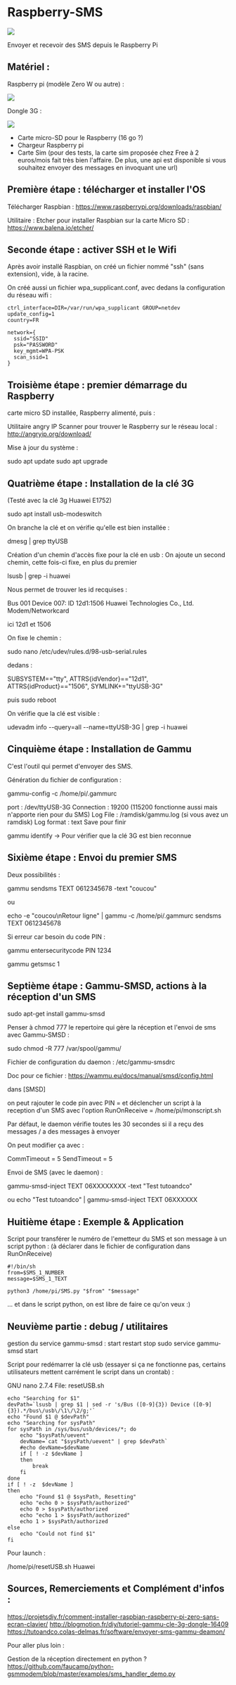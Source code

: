 # Raspberry-SMS

![](http://image.noelshack.com/fichiers/2019/02/4/1547156972-20190110-224805.jpg)

Envoyer et recevoir des SMS depuis le Raspberry Pi

## Matériel : 

Raspberry pi (modèle Zero W ou autre) : 

![](https://www.pi-shop.ch/media/catalog/product/cache/1/image/363x/040ec09b1e35df139433887a97daa66f/z/e/zero_w1.jpg)

Dongle 3G : 

![](https://assistance.orange.fr/medias/woopic/images/var/orange/storage/images/front-prod/equipement/cles-3g-et-dominos/huawei-e352/3629848-93-fre-FR/huawei-e352_full-view-equipment.jpg)

+ Carte micro-SD pour le Raspberry (16 go ?)
+ Chargeur Raspberry pi 
+ Carte Sim (pour des tests, la carte sim proposée chez Free à 2 euros/mois fait très bien l'affaire. De plus, une api est disponible si vous souhaitez envoyer des messages en invoquant une url)

## Première étape : télécharger et installer l'OS 

Télécharger Raspbian : https://www.raspberrypi.org/downloads/raspbian/

Utilitaire : Etcher pour installer Raspbian sur la carte Micro SD : https://www.balena.io/etcher/

## Seconde étape : activer SSH et le Wifi 

Après avoir installé Raspbian, on créé un fichier nommé "ssh" (sans extension), vide, à la racine. 

On créé aussi un fichier wpa_supplicant.conf, avec dedans la configuration du réseau wifi :

```
ctrl_interface=DIR=/var/run/wpa_supplicant GROUP=netdev
update_config=1
country=FR

network={
  ssid="SSID"
  psk="PASSWORD"
  key_mgmt=WPA-PSK
  scan_ssid=1
}
```

## Troisième étape : premier démarrage du Raspberry

carte micro SD installée, Raspberry alimenté, puis : 

Utilitaire angry IP Scanner pour trouver le Raspberry sur le réseau local : http://angryip.org/download/

Mise à jour du système : 

sudo apt update
sudo apt upgrade

## Quatrième étape : Installation de la clé 3G

(Testé avec la clé 3g Huawei E1752)

sudo apt install usb-modeswitch

On branche la clé et on vérifie qu'elle est bien installée : 

dmesg | grep ttyUSB

Création d'un chemin d'accès fixe pour la clé en usb :
On ajoute un second chemin, cette fois-ci fixe, en plus du premier 

lsusb | grep -i huawei

Nous permet de trouver les id recquises : 

Bus 001 Device 007: ID 12d1:1506 Huawei Technologies Co., Ltd. Modem/Networkcard

ici 12d1 et 1506

On fixe le chemin : 

sudo nano /etc/udev/rules.d/98-usb-serial.rules

dedans : 

SUBSYSTEM=="tty", ATTRS{idVendor}=="12d1", ATTRS{idProduct}=="1506", SYMLINK+="ttyUSB-3G"

puis sudo reboot

On vérifie que la clé est visible : 

udevadm info --query=all --name=ttyUSB-3G | grep -i huawei

## Cinquième étape : Installation de Gammu

C'est l'outil qui permet d'envoyer des SMS. 

Génération du fichier de configuration : 

gammu-config -c /home/pi/.gammurc

port : /dev/ttyUSB-3G
Connection : 19200 (115200 fonctionne aussi mais n'apporte rien pour du SMS)
Log File : /ramdisk/gammu.log (si vous avez un ramdisk)
Log format : text
Save pour finir

gammu identify
-> Pour vérifier que la clé 3G est bien reconnue

## Sixième étape : Envoi du premier SMS 

Deux possibilités : 

gammu sendsms TEXT 0612345678 -text "coucou"

ou

echo -e "coucou\nRetour ligne" | gammu -c /home/pi/.gammurc sendsms TEXT 0612345678

Si erreur car besoin du code PIN : 

gammu entersecuritycode PIN 1234

gammu getsmsc 1

## Septième étape : Gammu-SMSD, actions à la réception d'un SMS

sudo apt-get install gammu-smsd

Penser à chmod 777 le repertoire qui gère la réception et l'envoi de sms avec Gammu-SMSD : 

sudo chmod -R 777 /var/spool/gammu/

Fichier de configuration du daemon : /etc/gammu-smsdrc

Doc pour ce fichier : https://wammu.eu/docs/manual/smsd/config.html

dans [SMSD]

on peut rajouter le code pin avec PIN = 
et déclencher un script à la reception d'un SMS avec l'option 
RunOnReceive = /home/pi/monscript.sh

Par défaut, le daemon vérifie toutes les 30 secondes si il a reçu des messages / a des messages à envoyer

On peut modifier ça avec :

CommTimeout = 5
SendTimeout = 5

Envoi de SMS (avec le daemon) : 

gammu-smsd-inject TEXT 06XXXXXXXX -text "Test tutoandco"

ou
echo "Test tutoandco" | gammu-smsd-inject TEXT 06XXXXXX

## Huitième étape : Exemple & Application

Script pour transférer le numéro de l'emetteur du SMS et son message à un script python : 
(à déclarer dans le fichier de configuration dans RunOnReceive)

```
#!/bin/sh
from=$SMS_1_NUMBER
message=$SMS_1_TEXT

python3 /home/pi/SMS.py "$from" "$message"
```

... et dans le script python, on est libre de faire ce qu'on veux :) 

## Neuvième partie : debug / utilitaires 

gestion du service gammu-smsd : start restart stop
sudo service gammu-smsd start

Script pour redémarrer la clé usb (essayer si ça ne fonctionne pas, certains utilisateurs mettent carrément le script dans un crontab) : 

  GNU nano 2.7.4                               File: resetUSB.sh                                         
```
echo "Searching for $1"
devPath=`lsusb | grep $1 | sed -r 's/Bus ([0-9]{3}) Device ([0-9]{3}).*/bus\/usb\/\1\/\2/g;'`
echo "Found $1 @ $devPath"
echo "Searching for sysPath"
for sysPath in /sys/bus/usb/devices/*; do
    echo "$sysPath/uevent"
    devName=`cat "$sysPath/uevent" | grep $devPath`
    #echo devName=$devName
    if [ ! -z $devName ] 
    then
        break
    fi
done
if [ ! -z  $devName ] 
then
    echo "Found $1 @ $sysPath, Resetting"
    echo "echo 0 > $sysPath/authorized"
    echo 0 > $sysPath/authorized
    echo "echo 1 > $sysPath/authorized"
    echo 1 > $sysPath/authorized
else
    echo "Could not find $1"
fi
```

Pour launch : 

/home/pi/resetUSB.sh Huawei

## Sources, Remerciements et Complément d'infos : 

https://projetsdiy.fr/comment-installer-raspbian-raspberry-pi-zero-sans-ecran-clavier/
http://blogmotion.fr/diy/tutoriel-gammu-cle-3g-dongle-16409
https://tutoandco.colas-delmas.fr/software/envoyer-sms-gammu-deamon/

Pour aller plus loin : 

Gestion de la réception directement en python ? https://github.com/faucamp/python-gsmmodem/blob/master/examples/sms_handler_demo.py
